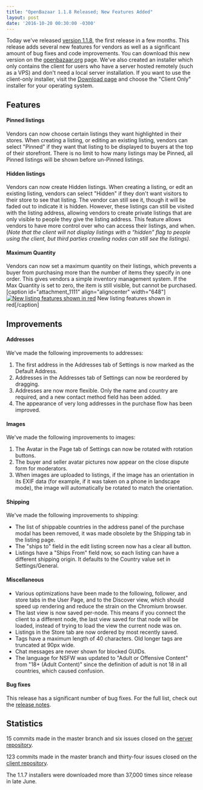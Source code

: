 ```yaml
---
title: "OpenBazaar 1.1.8 Released; New Features Added" 
layout: post
date: '2016-10-20 00:30:00 -0300'
---
```

        
Today we've released [version 1.1.8](https://github.com/OpenBazaar/OpenBazaar-Installer/releases/tag/v1.1.8), the first release in a few months. This release adds several new features for vendors as well as a significant amount of bug fixes and code improvements. You can download this new version on the [openbazaar.org](https://openbazaar.org/) page. We've also created an installer which only contains the client for users who have a server hosted remotely (such as a VPS) and don't need a local server installation. If you want to use the client-only installer, visit the [Download page](https://openbazaar.org/download.html?v1.1.8) and choose the "Client Only" installer for your operating system.

Features
--------

#### Pinned listings

Vendors can now choose certain listings they want highlighted in their stores. When creating a listing, or editing an existing listing, vendors can select "Pinned" if they want that listing to be displayed to buyers at the top of their storefront. There is no limit to how many listings may be Pinned, all Pinned listings will be shown before un-Pinned listings.

#### Hidden listings

Vendors can now create Hidden listings. When creating a listing, or edit an existing listing, vendors can select "Hidden" if they don't want visitors to their store to see that listing. The vendor can still see it, though it will be faded out to indicate it is hidden. However, these listings can still be visited with the listing address, allowing vendors to create private listings that are only visible to people they give the listing address. This feature allows vendors to have more control over who can access their listings, and when. (_Note that the client will not display listings with a “hidden” flag to people using the client, but third parties crawling nodes can still see the listings)._

#### Maximum Quantity

Vendors can now set a maximum quantity on their listings, which prevents a buyer from purchasing more than the number of items they specify in one order. This gives vendors a simple inventory management system. If the Max Quantity is set to zero, the item is still visible, but cannot be purchased. \[caption id="attachment_1111" align="aligncenter" width="648"\][![New listing features shown in red](https://blog.openbazaar.org/wp-content/uploads/2016/09/NewfeaturesOB-1024x773.png)](https://blog.openbazaar.org/wp-content/uploads/2016/09/NewfeaturesOB.png) New listing features shown in red\[/caption\]

Improvements
------------

#### Addresses

We've made the following improvements to addresses:

1.  The first address in the Addresses tab of Settings is now marked as the Default Address.
2.  Addresses in the Addresses tab of Settings can now be reordered by dragging.
3.  Addresses are now more flexible. Only the name and country are required, and a new contact method field has been added.
4.  The appearance of very long addresses in the purchase flow has been improved.

#### Images

We've made the following improvements to images:

1.  The Avatar in the Page tab of Settings can now be rotated with rotation buttons.
2.  The buyer and seller avatar pictures now appear on the close dispute form for moderators.
3.  When images are uploaded to listings, if the image has an orientation in its EXIF data (for example, if it was taken on a phone in landscape mode), the image will automatically be rotated to match the orientation.

#### Shipping

We've made the following improvements to shipping:

*   The list of shippable countries in the address panel of the purchase modal has been removed, it was made obsolete by the Shipping tab in the listing page.
*   The "ships to" field in the edit listing screen now has a clear all button.
*   Listings have a "Ships From" field now, so each listing can have a different shipping origin. It defaults to the Country value set in Settings/General.

#### Miscellaneous

*   Various optimizations have been made to the following, follower, and store tabs in the User Page, and to the Discover view, which should speed up rendering and reduce the strain on the Chromium browser.
*   The last view is now saved per-node. This means if you connect the client to a different node, the last view saved for that node will be loaded, instead of trying to load the view the current node was on.
*   Listings in the Store tab are now ordered by most recently saved.
*   Tags have a maximum length of 40 characters. Old longer tags are truncated at 90px wide.
*   Chat messages are never shown for blocked GUIDs.
*   The language for NSFW was updated to "Adult or Offensive Content" from "18+ (Adult Content)" since the definition of adult is not 18 in all countries, which caused confusion.

#### Bug fixes

This release has a significant number of bug fixes. For the full list, check out the [release notes](https://github.com/OpenBazaar/OpenBazaar-Installer/releases/tag/v1.1.8).

Statistics
----------

15 commits made in the master branch and six issues closed on the [server repository](https://github.com/OpenBazaar/OpenBazaar-Server).

123 commits made in the master branch and thirty-four issues closed on the [client repository](https://github.com/OpenBazaar/OpenBazaar-Client).

The 1.1.7 installers were downloaded more than 37,000 times since release in late June.